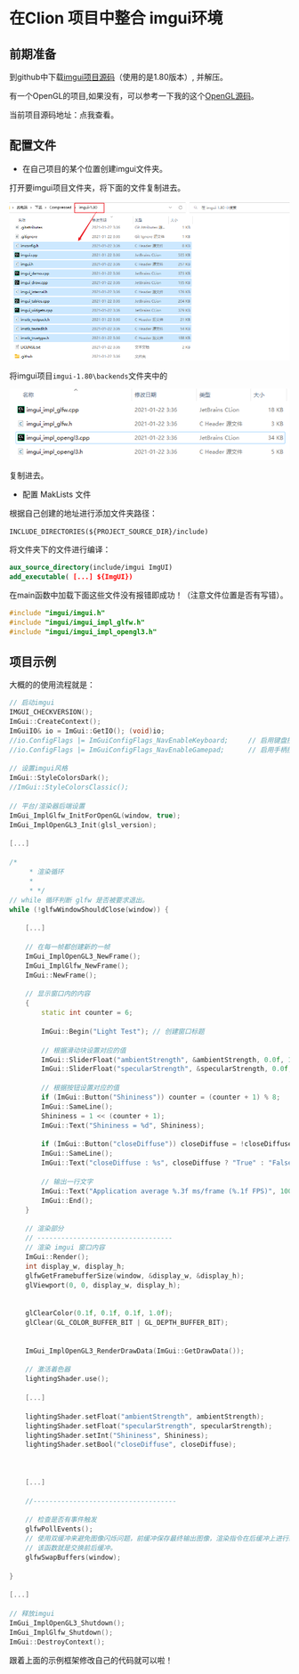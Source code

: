 # 在Clion 项目中整合 imgui环境

## 前期准备

到github中下载[imgui项目源码](https://github.com/ocornut/imgui/archive/refs/tags/v1.80.zip)（使用的是1.80版本）, 并解压。

有一个OpenGL的项目,如果没有，可以参考一下我的这个[OpenGL源码](https://github.com/Vincent9966/LearnOpenGL/blob/main/Code/2.lighting/2.2.basic_lighting_specular/basic_lighting_specular.cpp)。



当前项目源码地址：点我查看。



## 配置文件

- 在自己项目的某个位置创建imgui文件夹。

打开要imgui项目文件夹，将下面的文件复制进去。

![image-20220621085345080](Images/image-20220621085345080.png)



将imgui项目`imgui-1.80\backends`文件夹中的

![image-20220621085936367](Images/image-20220621085936367.png)

复制进去。



- 配置 MakLists 文件

根据自己创建的地址进行添加文件夹路径：

`INCLUDE_DIRECTORIES(${PROJECT_SOURCE_DIR}/include)`

将文件夹下的文件进行编译：

```cmake
aux_source_directory(include/imgui ImgUI)
add_executable( [...] ${ImgUI})
```



在main函数中加载下面这些文件没有报错即成功！（注意文件位置是否有写错）。

```C++
#include "imgui/imgui.h"
#include "imgui/imgui_impl_glfw.h"
#include "imgui/imgui_impl_opengl3.h"
```



## 项目示例

大概的的使用流程就是：

```C++
// 启动imgui
IMGUI_CHECKVERSION();
ImGui::CreateContext();
ImGuiIO& io = ImGui::GetIO(); (void)io;
//io.ConfigFlags |= ImGuiConfigFlags_NavEnableKeyboard;     // 启用键盘控制
//io.ConfigFlags |= ImGuiConfigFlags_NavEnableGamepad;      // 启用手柄控制

// 设置imgui风格
ImGui::StyleColorsDark();
//ImGui::StyleColorsClassic();

// 平台/渲染器后端设置
ImGui_ImplGlfw_InitForOpenGL(window, true);
ImGui_ImplOpenGL3_Init(glsl_version);

[...]

/*
     * 渲染循环
     *
     * */
// while 循环判断 glfw 是否被要求退出。
while (!glfwWindowShouldClose(window)) {
    
    [...]
    
    // 在每一帧都创建新的一帧
    ImGui_ImplOpenGL3_NewFrame();
    ImGui_ImplGlfw_NewFrame();
    ImGui::NewFrame();

    // 显示窗口内的内容
    {
        static int counter = 6;

        ImGui::Begin("Light Test"); // 创建窗口标题

        // 根据滑动块设置对应的值
        ImGui::SliderFloat("ambientStrength", &ambientStrength, 0.0f, 1.0f);
        ImGui::SliderFloat("specularStrength", &specularStrength, 0.0f, 1.0f);

        // 根据按钮设置对应的值
        if (ImGui::Button("Shininess")) counter = (counter + 1) % 8;
        ImGui::SameLine();
        Shininess = 1 << (counter + 1);
        ImGui::Text("Shininess = %d", Shininess);

        if (ImGui::Button("closeDiffuse")) closeDiffuse = !closeDiffuse;
        ImGui::SameLine();
        ImGui::Text("closeDiffuse : %s", closeDiffuse ? "True" : "False");

        // 输出一行文字
        ImGui::Text("Application average %.3f ms/frame (%.1f FPS)", 1000.0f / ImGui::GetIO().Framerate, ImGui::GetIO().Framerate);
        ImGui::End();
    }

    // 渲染部分
    // ----------------------------------
    // 渲染 imgui 窗口内容
    ImGui::Render();
    int display_w, display_h;
    glfwGetFramebufferSize(window, &display_w, &display_h);
    glViewport(0, 0, display_w, display_h);


    glClearColor(0.1f, 0.1f, 0.1f, 1.0f);
    glClear(GL_COLOR_BUFFER_BIT | GL_DEPTH_BUFFER_BIT);


    ImGui_ImplOpenGL3_RenderDrawData(ImGui::GetDrawData());

    // 激活着色器
    lightingShader.use();
    
    [...]
    
    lightingShader.setFloat("ambientStrength", ambientStrength);
    lightingShader.setFloat("specularStrength", specularStrength);
    lightingShader.setInt("Shininess", Shininess);
    lightingShader.setBool("closeDiffuse", closeDiffuse);



    [...]

    //------------------------------------

    // 检查是否有事件触发
    glfwPollEvents();
    // 使用双缓冲来避免图像闪烁问题，前缓冲保存最终输出图像，渲染指令在后缓冲上进行绘制。
    // 该函数就是交换前后缓冲。
    glfwSwapBuffers(window);

}

[...]

// 释放imgui
ImGui_ImplOpenGL3_Shutdown();
ImGui_ImplGlfw_Shutdown();
ImGui::DestroyContext();
```

跟着上面的示例框架修改自己的代码就可以啦！